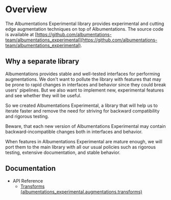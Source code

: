 # Overview

The Albumentations Experimental library provides experimental and cutting edge augmentation techniques on top of Albumentations. The source code is available at [https://github.com/albumentations-team/albumentations_experimental](https://github.com/albumentations-team/albumentations_experimental).

## Why a separate library

Albumentations provides stable and well-tested interfaces for performing augmentations. We don't want to pollute the library with features that may be prone to rapid changes in interfaces and behavior since they could break users' pipelines. But we also want to implement new, experimental features and see whether they will be useful.

So we created Albumentations Experimental, a library that will help us to iterate faster and remove the need for striving for backward compatibility and rigorous testing.

Beware, that each new version of Albumentations Experimental may contain backward-incompatible changes both in interfaces and behavior.

When features in Albumentations Experimental are mature enough, we will port them to the main library with all our usual policies such as rigorous testing, extensive documentation, and stable behavior.

## Documentation

- API Reference
    - [Transforms (albumentations_experimental.augmentations.transforms)](api_reference/augmentations/transforms.md)

